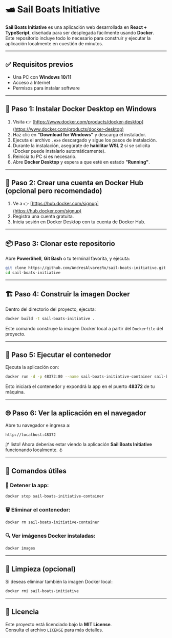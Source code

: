 # 🛥️ Sail Boats Initiative

**Sail Boats Initiative** es una aplicación web desarrollada en **React + TypeScript**, diseñada para ser desplegada fácilmente usando **Docker**.  
Este repositorio incluye todo lo necesario para construir y ejecutar la aplicación localmente en cuestión de minutos.

---

## ✅ Requisitos previos

- Una PC con **Windows 10/11**
- Acceso a Internet
- Permisos para instalar software

---

## 🐳 Paso 1: Instalar Docker Desktop en Windows

1. Visita 👉 [https://www.docker.com/products/docker-desktop](https://www.docker.com/products/docker-desktop)
2. Haz clic en **"Download for Windows"** y descarga el instalador.
3. Ejecuta el archivo `.exe` descargado y sigue los pasos de instalación.
4. Durante la instalación, asegúrate de **habilitar WSL 2** si se solicita (Docker puede instalarlo automáticamente).
5. Reinicia tu PC si es necesario.
6. Abre **Docker Desktop** y espera a que esté en estado **"Running"**.

---

## 🐙 Paso 2: Crear una cuenta en Docker Hub (opcional pero recomendado)

1. Ve a 👉 [https://hub.docker.com/signup](https://hub.docker.com/signup)
2. Registra una cuenta gratuita.
3. Inicia sesión en Docker Desktop con tu cuenta de Docker Hub.

---

## 📦 Paso 3: Clonar este repositorio

Abre **PowerShell**, **Git Bash** o tu terminal favorita, y ejecuta:

```bash
git clone https://github.com/AndresAlvarezRo/sail-boats-initiative.git
cd sail-boats-initiative
```

---

## 🏗️ Paso 4: Construir la imagen Docker

Dentro del directorio del proyecto, ejecuta:

```bash
docker build -t sail-boats-initiative .
```

Este comando construye la imagen Docker local a partir del `Dockerfile` del proyecto.

---

## 🚀 Paso 5: Ejecutar el contenedor

Ejecuta la aplicación con:

```bash
docker run -d -p 48372:80 --name sail-boats-initiative-container sail-boats-initiative
```

Esto iniciará el contenedor y expondrá la app en el puerto **48372** de tu máquina.

---

## 🌐 Paso 6: Ver la aplicación en el navegador

Abre tu navegador e ingresa a:

```
http://localhost:48372
```

¡Y listo! Ahora deberías estar viendo la aplicación **Sail Boats Initiative** funcionando localmente. ⚓

---

## 🛑 Comandos útiles

### 📴 Detener la app:

```bash
docker stop sail-boats-initiative-container
```

### 🗑️ Eliminar el contenedor:

```bash
docker rm sail-boats-initiative-container
```

### 🔍 Ver imágenes Docker instaladas:

```bash
docker images
```

---

## 🧼 Limpieza (opcional)

Si deseas eliminar también la imagen Docker local:

```bash
docker rmi sail-boats-initiative
```

---

## 📄 Licencia

Este proyecto está licenciado bajo la **MIT License**.  
Consulta el archivo `LICENSE` para más detalles.
